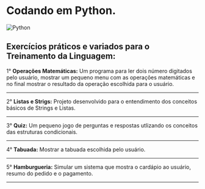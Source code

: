 # Codando em Python.
![Python](https://user-images.githubusercontent.com/105395581/177203556-afd10b5b-018e-4bcf-b4f0-641ad0528a02.PNG)
## Exercícios práticos e variados para o **Treinamento da Linguagem**:
1° **Operações Matemáticas:** Um programa para ler dois número digitados pelo usuário, mostrar um pequeno menu com as operações matemáticas e no final mostrar o resultado da operação escolhida para o usuário.
***
2° **Listas e Strigs:** Projeto desenvolvido para o entendimento dos conceitos básicos de Strings e Listas.
***
3° **Quiz:** Um pequeno jogo de perguntas e respostas utlizando os conceitos das estruturas condicionais.
***
4° **Tabuada:** Mostrar a tabuada escolhida pelo usuário.
***
5° **Hamburgueria:** Simular um sistema que mostra o cardápio ao usuário, resumo do pedido e o pagamento.
***